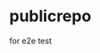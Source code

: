 # publicrepo
for e2e test





































































































































































































































































































































































































































































































































































































































































































































































































































































































































































































































































































































































































































































































































































































































































































































































































































































































































































































































































































































































































































































































































































































































































































































































































































































































































































































































































































































































































































































































































































































































